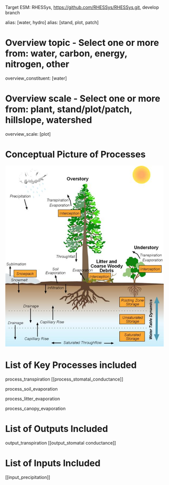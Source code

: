 Target ESM: RHESSys, https://github.com/RHESSys/RHESSys.git, develop branch 

alias: [water, hydro]
alias: [stand, plot, patch]

# Overview topic - Select one or more from: water, carbon, energy, nitrogen,  other
overview_constituent: [water]

# Overview scale - Select one or more from: plant, stand/plot/patch, hillslope, watershed
overview_scale: [plot]
# Conceptual Picture of Processes

![hydro](Figures/patch_hydro.jpg)

# List of Key Processes included




process_transpiration
	[[process_stomatal_conductance]]
	

process_soil_evaporation

process_litter_evaporation

process_canopy_evaporation


# List of Outputs Included

output_transpiration
	[[output_stomatal conductance]]

# List of Inputs Included

[[input_precipitation]]
